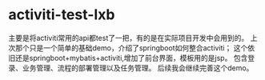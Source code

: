# activiti-test-lxb
主要是将activiti常用的api都test了一把，有的是在实际项目开发中会用到的。
上次那个只是一个简单的基础demo，介绍了springboot如何整合activiti；
这个依旧还是springboot+mybatis+activiti,增加了前台界面，模板用的是jsp。
包含登录、业务管理、流程的部署管理以及任务管理。
后续我会继续完善这个demo。

